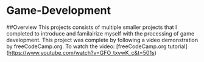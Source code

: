 # Game-Development
##Overview
This projects consists of multiple smaller projects that I completed to introduce and familairize myself with the processing of game development. This project was complete by following a video demonstration by freeCodeCamp.org. To watch the video: [freeCodeCamp.org tutorial] (https://www.youtube.com/watch?v=GFO_txvwK_c&t=501s)
